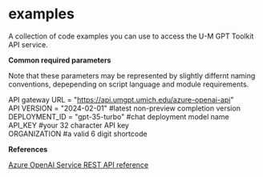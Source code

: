 # examples
A collection of code examples you can use to access the U-M GPT Toolkit API service.  

**Common required parameters**  
  
Note that these parameters may be represented by slightly differnt naming conventions, depepending on script language and module requirements.  
   
API gateway URL = "https://api.umgpt.umich.edu/azure-openai-api"  
API VERSION = "2024-02-01" #latest non-preview completion version  
DEPLOYMENT_ID = "gpt-35-turbo" #chat deployment model name  
API_KEY #your 32 character API key  
ORGANIZATION #a valid 6 digit shortcode  

**References**  
  
[Azure OpenAI Service REST API reference](https://learn.microsoft.com/en-us/azure/ai-services/openai/reference)
